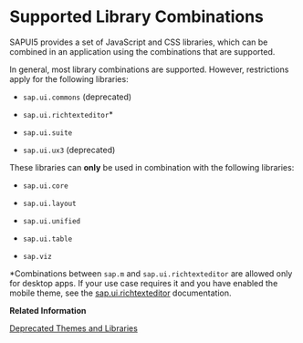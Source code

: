 <!-- loio363cd16eba1f45babe3f661f321a7820 -->

# Supported Library Combinations

SAPUI5 provides a set of JavaScript and CSS libraries, which can be combined in an application using the combinations that are supported.



In general, most library combinations are supported. However, restrictions apply for the following libraries:

-   `sap.ui.commons` \(deprecated\)

-   `sap.ui.richtexteditor`\*

-   `sap.ui.suite`

-   `sap.ui.ux3` \(deprecated\)


These libraries can **only** be used in combination with the following libraries:



-   `sap.ui.core`

-   `sap.ui.layout`

-   `sap.ui.unified`

-   `sap.ui.table`

-   `sap.viz`




\*Combinations between `sap.m` and `sap.ui.richtexteditor` are allowed only for desktop apps. If your use case requires it and you have enabled the mobile theme, see the [sap.ui.richtexteditor](../10_More_About_Controls/sap-ui-richtexteditor-d4f3f15.md) documentation.

**Related Information**  


[Deprecated Themes and Libraries](deprecated-themes-and-libraries-a87ca84.md "As SAPUI5 evolves over time, some of the UI controls are replaced by others, or their concepts abandoned entirely. This chapter gives an overview of the most important deprecations at theme and library level. Individual control deprecations and more information about the controls replacing them can be found in the API reference within the Demo Kit.")

